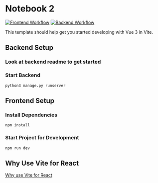 # Notebook 2
[![Frontend Workflow](https://github.com/sagedemage/Notebook2/actions/workflows/frontend.yml/badge.svg)](https://github.com/sagedemage/Notebook2/actions/workflows/frontend.yml)
[![Backend Workflow](https://github.com/sagedemage/Notebook2/actions/workflows/backend.yml/badge.svg)](https://github.com/sagedemage/Notebook2/actions/workflows/backend.yml)

This template should help get you started developing with Vue 3 in Vite.

## Backend Setup

### Look at backend readme to get started

### Start Backend
```
python3 manage.py runserver
```

## Frontend Setup

### Install Dependencies
```
npm install
```

### Start Project for Development
```
npm run dev
```

## Why Use Vite for React
[Why use Vite for React](./docs/why_use_vite_for_react.md)

